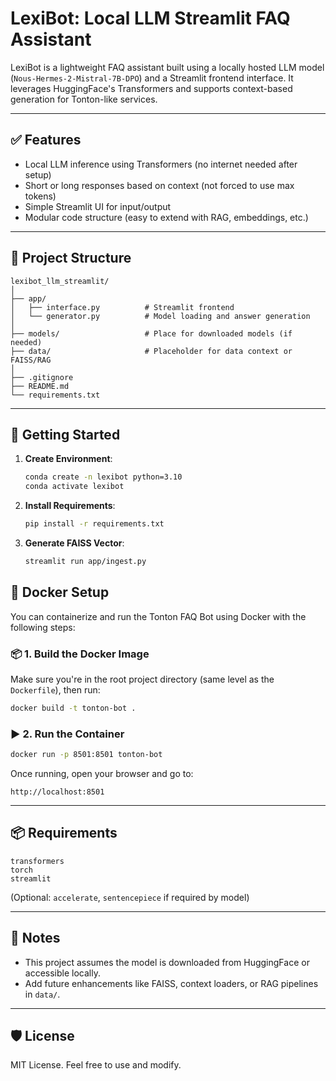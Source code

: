 # LexiBot: Local LLM Streamlit FAQ Assistant

LexiBot is a lightweight FAQ assistant built using a locally hosted LLM model (`Nous-Hermes-2-Mistral-7B-DPO`) and a Streamlit frontend interface. It leverages HuggingFace's Transformers and supports context-based generation for Tonton-like services.

---

## ✅ Features

- Local LLM inference using Transformers (no internet needed after setup)
- Short or long responses based on context (not forced to use max tokens)
- Simple Streamlit UI for input/output
- Modular code structure (easy to extend with RAG, embeddings, etc.)

---

## 📁 Project Structure

```
lexibot_llm_streamlit/
│
├── app/
│   ├── interface.py          # Streamlit frontend
│   └── generator.py          # Model loading and answer generation
│
├── models/                   # Place for downloaded models (if needed)
├── data/                     # Placeholder for data context or FAISS/RAG
│
├── .gitignore
├── README.md
└── requirements.txt
```

---

## 🚀 Getting Started

1. **Create Environment**:
   ```bash
   conda create -n lexibot python=3.10
   conda activate lexibot
   ```

2. **Install Requirements**:
   ```bash
   pip install -r requirements.txt
   ```

3. **Generate FAISS Vector**:
   ```bash
   streamlit run app/ingest.py
   ```
   
## 🐳 Docker Setup

You can containerize and run the Tonton FAQ Bot using Docker with the following steps:

### 📦 1. Build the Docker Image

Make sure you're in the root project directory (same level as the `Dockerfile`), then run:

```bash
docker build -t tonton-bot .
```

### ▶️ 2. Run the Container

```bash
docker run -p 8501:8501 tonton-bot
```

Once running, open your browser and go to:

```
http://localhost:8501
```

---

## 📦 Requirements

```
transformers
torch
streamlit
```

(Optional: `accelerate`, `sentencepiece` if required by model)

---

## 📌 Notes

- This project assumes the model is downloaded from HuggingFace or accessible locally.
- Add future enhancements like FAISS, context loaders, or RAG pipelines in `data/`.

---

## 🛡️ License

MIT License. Feel free to use and modify.